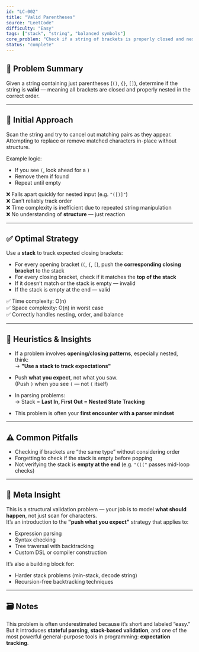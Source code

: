 ```yaml
---
id: "LC-002"
title: "Valid Parentheses"
source: "LeetCode"
difficulty: "Easy"
tags: ["stack", "string", "balanced symbols"]
core_problem: "Check if a string of brackets is properly closed and nested"
status: "complete"
---
```


## 🧩 Problem Summary

Given a string containing just parentheses (`()`, `{}`, `[]`), determine if the string is **valid** — meaning all brackets are closed and properly nested in the correct order.

---

## 🚧 Initial Approach

Scan the string and try to cancel out matching pairs as they appear.  
Attempting to replace or remove matched characters in-place without structure.

Example logic:

- If you see `(`, look ahead for a `)`
- Remove them if found
- Repeat until empty

❌ Falls apart quickly for nested input (e.g. `"([)]"`)  
❌ Can’t reliably track order  
❌ Time complexity is inefficient due to repeated string manipulation  
❌ No understanding of **structure** — just reaction

---

## ✅ Optimal Strategy

Use a **stack** to track expected closing brackets:

- For every opening bracket (`(`, `{`, `[`), push the **corresponding closing bracket** to the stack
- For every closing bracket, check if it matches the **top of the stack**
- If it doesn’t match or the stack is empty — invalid
- If the stack is empty at the end — valid

✅ Time complexity: O(n)  
✅ Space complexity: O(n) in worst case  
✅ Correctly handles nesting, order, and balance

---

## 🧠 Heuristics & Insights

- If a problem involves **opening/closing patterns**, especially nested, think:  
  → **"Use a stack to track expectations"**

- Push **what you expect**, not what you saw.  
  (Push `)` when you see `(` — not `(` itself)

- In parsing problems:  
  → Stack = **Last In, First Out = Nested State Tracking**

- This problem is often your **first encounter with a parser mindset**

---

## ⚠️ Common Pitfalls

- Checking if brackets are “the same type” without considering order  
- Forgetting to check if the stack is empty before popping  
- Not verifying the stack is **empty at the end** (e.g. `"((("` passes mid-loop checks)

---

## 🧭 Meta Insight

This is a structural validation problem — your job is to model **what should happen**, not just scan for characters.  
It’s an introduction to the **"push what you expect"** strategy that applies to:

- Expression parsing  
- Syntax checking  
- Tree traversal with backtracking  
- Custom DSL or compiler construction

It’s also a building block for:
- Harder stack problems (min-stack, decode string)
- Recursion-free backtracking techniques

---

## 🗃️ Notes

This problem is often underestimated because it’s short and labeled “easy.”  
But it introduces **stateful parsing**, **stack-based validation**, and one of the most powerful general-purpose tools in programming: **expectation tracking**.
